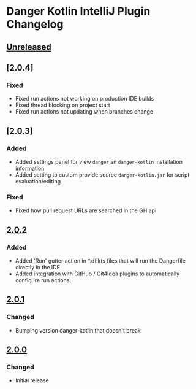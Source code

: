 <!-- Keep a Changelog guide -> https://keepachangelog.com -->

# Danger Kotlin IntelliJ Plugin Changelog

## [Unreleased]

## [2.0.4]

### Fixed

- Fixed run actions not working on production IDE builds
- Fixed thread blocking on project start
- Fixed run actions not updating when branches change

## [2.0.3]

### Added

- Added settings panel for view `danger` an `danger-kotlin` installation information
- Added setting to custom provide source `danger-kotlin.jar` for script evaluation/editing

### Fixed

- Fixed how pull request URLs are searched in the GH api

## [2.0.2]

### Added

- Added 'Run' gutter action in *.df.kts files that will run the Dangerfile directly in the IDE
- Added integration with GitHub / Git4Idea plugins to automatically configure run actions.

## [2.0.1]

### Changed

- Bumping version danger-kotlin that doesn't break

## [2.0.0]

### Changed

- Initial release

[Unreleased]: https://github.com/r0adkll/danger-kotlin/compare/v2.0.2...HEAD
[2.0.2]: https://github.com/r0adkll/danger-kotlin/compare/v2.0.1...v2.0.2
[2.0.1]: https://github.com/r0adkll/danger-kotlin/compare/v2.0.0...v2.0.1
[2.0.0]: https://github.com/r0adkll/danger-kotlin/commits/v2.0.0
